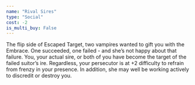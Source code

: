 ```yaml
---
name: "Rival Sires"
type: "Social"
cost: -2
is_multi_buy: False
---
```


The flip side of Escaped Target, two vampires wanted to gift you with the Embrace. One succeeded, one failed - and she’s not happy about that failure. You, your actual sire, or both of you have become the target of the failed suitor’s ire. Regardless, your persecutor is at +2 difficulty to refrain from frenzy in your presence. In addition, she may well be working actively to discredit or destroy you.